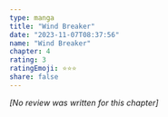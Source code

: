 ```yaml
---
type: manga
title: "Wind Breaker"
date: "2023-11-07T08:37:56"
name: "Wind Breaker"
chapter: 4
rating: 3
ratingEmoji: ⭐️⭐️⭐️
share: false
---
```


*[No review was written for this chapter]*
